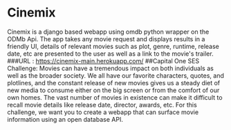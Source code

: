 # Cinemix 
Cinemix is a django based webapp using omdb python wrapper on the ODMb Api. The app takes any movie request and displays results in a friendly UI, details of relevant movies such as plot,
genre, runtime, release date, etc are presented to the user as well as a link to the movie's trailer.
###URL : https://cinemix-main.herokuapp.com/
##Capital One SES Challenge:
Movies can have a tremendous impact on both individuals as well as the broader society. We all have our favorite characters, quotes, and plotlines, and the constant release of 
new movies gives us a steady diet of new media to consume either on the big screen or from the comfort of our own homes. 
The vast number of movies in existence can make it difficult to recall movie details like release date, director, awards, etc. For this challenge, we want you to create a webapp 
that can surface movie information using an open database API. 
